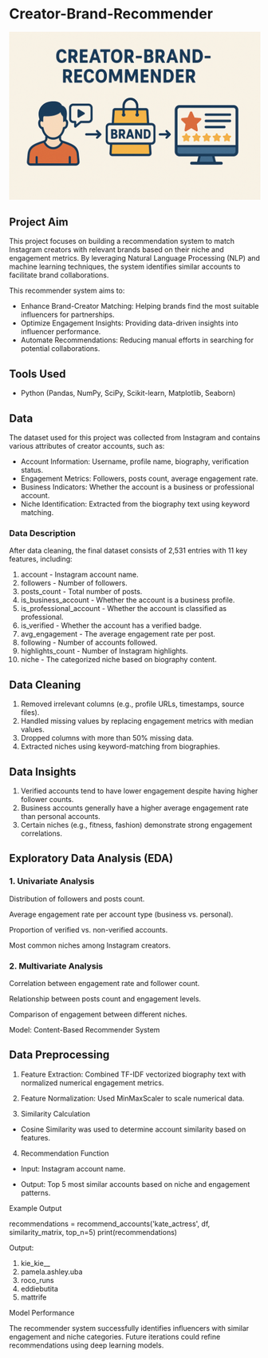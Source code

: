 # Creator-Brand-Recommender
![image](https://github.com/Emily-Ngahu/Creator-Brand-Recommender/blob/main/Brand_creator_connect.png)
## Project Aim

This project focuses on building a recommendation system to match Instagram creators with relevant brands based on their niche and engagement metrics. By leveraging Natural Language Processing (NLP) and machine learning techniques, the system identifies similar accounts to facilitate brand collaborations.

This recommender system aims to:
- Enhance Brand-Creator Matching: Helping brands find the most suitable influencers for partnerships.
- Optimize Engagement Insights: Providing data-driven insights into influencer performance.
- Automate Recommendations: Reducing manual efforts in searching for potential collaborations.

## Tools Used
- Python (Pandas, NumPy, SciPy, Scikit-learn, Matplotlib, Seaborn)

## Data

The dataset used for this project was collected from Instagram and contains various attributes of creator accounts, such as:
- Account Information: Username, profile name, biography, verification status.
- Engagement Metrics: Followers, posts count, average engagement rate.
- Business Indicators: Whether the account is a business or professional account.
- Niche Identification: Extracted from the biography text using keyword matching.

### Data Description

After data cleaning, the final dataset consists of 2,531 entries with 11 key features, including:
1. account - Instagram account name.
2. followers - Number of followers.
3. posts_count - Total number of posts.
4. is_business_account - Whether the account is a business profile.
5. is_professional_account - Whether the account is classified as professional.
6. is_verified - Whether the account has a verified badge.
7. avg_engagement - The average engagement rate per post.
8. following - Number of accounts followed.
9. highlights_count - Number of Instagram highlights.
10. niche - The categorized niche based on biography content.

## Data Cleaning
1. Removed irrelevant columns (e.g., profile URLs, timestamps, source files).
2. Handled missing values by replacing engagement metrics with median values.
3. Dropped columns with more than 50% missing data.
4. Extracted niches using keyword-matching from biographies.

## Data Insights
1. Verified accounts tend to have lower engagement despite having higher follower counts.
2. Business accounts generally have a higher average engagement rate than personal accounts.
3. Certain niches (e.g., fitness, fashion) demonstrate strong engagement correlations.

## Exploratory Data Analysis (EDA)

### 1. Univariate Analysis

Distribution of followers and posts count.

Average engagement rate per account type (business vs. personal).

Proportion of verified vs. non-verified accounts.

Most common niches among Instagram creators.

### 2. Multivariate Analysis

Correlation between engagement rate and follower count.

Relationship between posts count and engagement levels.

Comparison of engagement between different niches.

Model: Content-Based Recommender System

## Data Preprocessing

1. Feature Extraction: Combined TF-IDF vectorized biography text with normalized numerical engagement metrics.

2. Feature Normalization: Used MinMaxScaler to scale numerical data.

3. Similarity Calculation

 - Cosine Similarity was used to determine account similarity based on features.

4. Recommendation Function

- Input: Instagram account name.

- Output: Top 5 most similar accounts based on niche and engagement patterns.

Example Output

recommendations = recommend_accounts('kate_actress', df, similarity_matrix, top_n=5)
print(recommendations)

Output:

1. kie_kie__
2. pamela.ashley.uba
3. roco_runs
4. eddiebutita
5. mattrife

Model Performance

The recommender system successfully identifies influencers with similar engagement and niche categories. Future iterations could refine recommendations using deep learning models.
